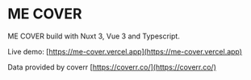 # ME COVER

ME COVER build with Nuxt 3, Vue 3 and Typescript.

Live demo: [https://me-cover.vercel.app](https://me-cover.vercel.app)

 
Data provided by coverr [https://coverr.co/](https://coverr.co/)